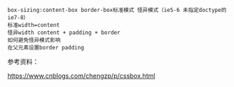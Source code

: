 ```
box-sizing:content-box border-box标准模式 怪异模式（ie5-6 未指定doctype的ie7-8）
标准width=content
怪异width content + padding + border
如何避免怪异模式影响
在父元素设置border padding
```



参考资料：

https://www.cnblogs.com/chengzp/p/cssbox.html